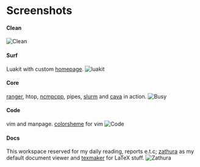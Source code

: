 Screenshots
===========

#### Clean
![Clean](http://i.imgur.com/iT6Z0fL.png)

#### Surf
Luakit with custom [homepage].
![luakit](http://imgur.com/82GEtyf.png)

#### Core
[ranger], htop, [ncmpcpp], pipes, [slurm] and [cava] in action.
![Busy](http://imgur.com/ijbZLqr.png)

#### Code
vim and manpage. [colorsheme] for vim
![Code](http://imgur.com/ki1iHfu.png)

#### Docs
This workspace reserved for my daily reading, reports e.t.c; [zathura] as my
default document viewer and [texmaker] for LaTeX stuff.
![Zathura](http://imgur.com/amJy3tO.png)





[colorsheme]:https://github.com/mohabaks/dotfiles/tree/master/.vim/colors/autumn.vim
[ranger]:http://nongnu.org/ranger
[homepage]:https://github.com/mohabaks/dotfiles/tree/master/Homepage
[ncmpcpp]:https://wiki.archlinux.org/index.php/Ncmpcpp
[cava]:https://github.com/karlstav/cava
[zathura]:http://pwmt.org/projects/zathura/
[texmaker]:http://www.xm1math.net/texmaker/
[slurm]:https://github.com/SchedMD/slurm
